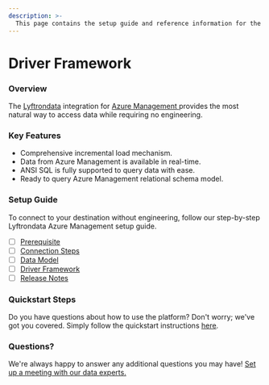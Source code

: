 ```yaml
---
description: >-
  This page contains the setup guide and reference information for the Azure Management source connector.
---
```


# Driver Framework

### Overview

The [Lyftrondata](https://www.lyftrondata.com/) integration for [Azure Management](https://www.lyftrondata.com/integration/azure-management/)[ ](https://www.lyftrondata.com/integration/azure-management/)provides the most natural way to access data while requiring no engineering.

### Key Features

* Comprehensive incremental load mechanism.
* Data from Azure Management is available in real-time.&#x20;
* ANSI SQL is fully supported to query data with ease.
* Ready to query Azure Management relational schema model.

### Setup Guide

To connect to your destination without engineering, follow our step-by-step Lyftrondata Azure Management setup guide.

* [ ] [Prerequisite](../../business-analytics/azure-management/prerequisite.md)
* [ ] [Connection Steps](../../business-analytics/azure-management/connection-steps.md)
* [ ] [Data Model](../../business-analytics/azure-management/data-model/)
* [ ] [Driver Framework](../../business-analytics/azure-management/driver-framework/)
* [ ] [Release Notes](../../business-analytics/azure-management/release-notes.md)

### Quickstart Steps

Do you have questions about how to use the platform? Don't worry; we've got you covered. Simply follow the quickstart instructions [here](../../../quickstart-steps.md).

### Questions? <a href="#questions" id="questions"></a>

We're always happy to answer any additional questions you may have! [Set up a meeting with our data experts.](https://www.lyftrondata.com/book-a-meeting/)


